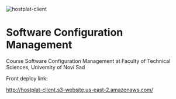 ![hostplat-client](https://github.com/ndakic/hosting-platform/workflows/deploy-app-on-s3/badge.svg)

# Software Configuration Management 

Course Software Configuration Management at Faculty of Technical Sciences, University of Novi Sad

Front deploy link:

http://hostplat-client.s3-website.us-east-2.amazonaws.com/
